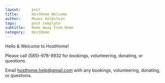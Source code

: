 ```yaml
---
layout:     post
title:      HostHome Welcome
author:     Moses Goldstein
tags: 		post template
subtitle:  	Home Away From Home
category:   HostHome
---
```


Hello & Welcome to HostHome!

Please call (585)-978-9932 for bookings, volunteering, donating, or questions. 

Email <a href="mailto:hosthome.help@gmail.com">hosthome.help@gmail.com</a> with any bookings, volunteering, donating, or questions. 